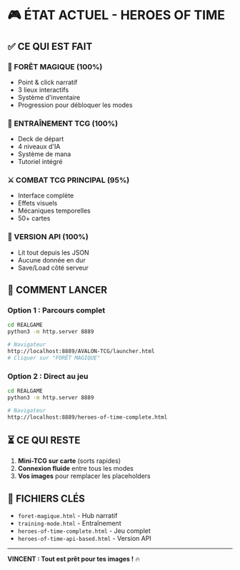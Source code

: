 # 🎮 ÉTAT ACTUEL - HEROES OF TIME

## ✅ CE QUI EST FAIT

### 🌲 FORÊT MAGIQUE (100%)
- Point & click narratif
- 3 lieux interactifs
- Système d'inventaire
- Progression pour débloquer les modes

### 🎴 ENTRAÎNEMENT TCG (100%)
- Deck de départ
- 4 niveaux d'IA
- Système de mana
- Tutoriel intégré

### ⚔️ COMBAT TCG PRINCIPAL (95%)
- Interface complète
- Effets visuels
- Mécaniques temporelles
- 50+ cartes

### 🔌 VERSION API (100%)
- Lit tout depuis les JSON
- Aucune donnée en dur
- Save/Load côté serveur

## 🚀 COMMENT LANCER

### Option 1 : Parcours complet
```bash
cd REALGAME
python3 -m http.server 8889

# Navigateur
http://localhost:8889/AVALON-TCG/launcher.html
# Cliquer sur "FORÊT MAGIQUE"
```

### Option 2 : Direct au jeu
```bash
cd REALGAME
python3 -m http.server 8889

# Navigateur  
http://localhost:8889/heroes-of-time-complete.html
```

## ⏳ CE QUI RESTE

1. **Mini-TCG sur carte** (sorts rapides)
2. **Connexion fluide** entre tous les modes
3. **Vos images** pour remplacer les placeholders

## 📁 FICHIERS CLÉS

- `foret-magique.html` - Hub narratif
- `training-mode.html` - Entraînement  
- `heroes-of-time-complete.html` - Jeu complet
- `heroes-of-time-api-based.html` - Version API

---

**VINCENT : Tout est prêt pour tes images !** 🔥
